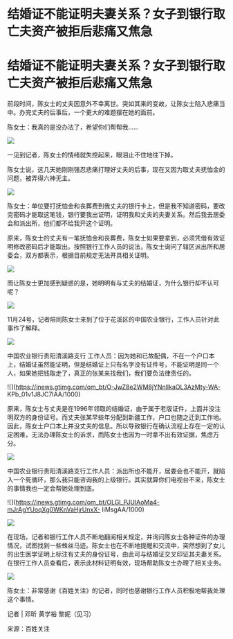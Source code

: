 # 结婚证不能证明夫妻关系？女子到银行取亡夫资产被拒后悲痛又焦急

# 结婚证不能证明夫妻关系？女子到银行取亡夫资产被拒后悲痛又焦急

前段时间，陈女士的丈夫因意外不幸离世。突如其来的变故，让陈女士陷入悲痛当中。办完丈夫的后事后，一个更大的难题摆在她的面前。

陈女士：我真的是没办法了，希望你们帮帮我......

![](https://inews.gtimg.com/om_bt/O9ybKLMi4aMur9uhPNewpFZJBRfj8vnXF8A9zONGhUhZsAA/1000)

一见到记者，陈女士的情绪就失控起来，眼泪止不住地往下掉。

陈女士说，这几天她刚刚强忍悲痛打理好丈夫的后事，现在又因为取丈夫抚恤金的问题，被弄得六神无主。

![](https://inews.gtimg.com/om_bt/O5O5puIQXrD9H2ifr0ZtXS4zPnD77xSDWjrcjkuzmvJ4sAA/1000)

陈女士：单位要打抚恤金和丧葬费到我丈夫的银行卡上，但是我不知道密码，要改完密码才能取这笔钱，银行要我出证明，证明我和丈夫的夫妻关系。然后我去居委会和派出所，他们都不给我开这个证明。

原来，陈女士的丈夫有一笔抚恤金和丧葬费，陈女士如果要拿到，必须凭借有效证明修改密码后才能取出。按照银行工作人员的说法，陈女士询问了辖区派出所和居委会，双方都表示，根据目前规定无法开具相关证明。

![](https://inews.gtimg.com/om_bt/OD5nTFwRst70T2irKRwxxiqlx0jiJbcajbbw_gz7wwyTMAA/1000)

而让陈女士更加感到疑惑的是，她明明有与丈夫的结婚证，为什么银行却不认可呢？

![](https://inews.gtimg.com/om_bt/OnodPtWBrfmNj5BS7_HygtUf-K3q6tZiptpYYVN6HqpysAA/1000)

11月24号，记者陪同陈女士来到了位于花溪区的中国农业银行，工作人员针对此事作了解释。

![](https://inews.gtimg.com/om_bt/Ou_tnklKaXDB-5uT0osu2Rfg9YULorPAY4y3e1IP9KMGcAA/1000)

中国农业银行贵阳清溪路支行
工作人员：因为她和已故配偶，不在一个户口本上，结婚证虽然能证明，但是结婚证上只有名字没有证件号，不能证明是同一个人，如果她把钱取走了，真正的张某来找我们，我们要负法律责任的。

![](https://inews.gtimg.com/om_bt/O-JwZ8e2WM8jYNnlIkaOL3AzMty-WA-
KPb_01v1J8JC7IAA/1000)

原来，陈女士与丈夫是在1996年领取的结婚证，由于属于老版证件，上面并没注明双方的身份证号。而丈夫张某早些年分配到新疆工作，户口也随之迁到工作地。因此，陈女士户口本上并没丈夫的信息。所以导致银行在确认流程上存在一定的认定困难，无法办理陈女士的诉求，而陈女士也因为一时拿不出有效证据，焦虑万分。

![](https://inews.gtimg.com/om_bt/OuW97ftAxqgxcrmNh36dEoO1cAphouxnmPZlOuG9VDl50AA/1000)

中国农业银行贵阳清溪路支行工作人员：派出所也不能开，居委会也不能开，就陷入一个死循环，那么我只能咨询我的上级银行。其实就算你们电视台不来，陈女士的事情我也一定会帮她处理到底。

![](https://inews.gtimg.com/om_bt/OLGl_PJUlAoMa4-mJrAgYUoqXg0WKnVaHjrUnxX-
IiMsgAA/1000)

![](https://inews.gtimg.com/om_bt/OCuJTinX4Alfe76dRKfxnAlDJ0wTj9rIp0a6lDrvRr-D4AA/1000)

在现场，记者和银行工作人员不断地翻阅相关规定，并询问陈女士各种证件的办理情况，试图找到一些蛛丝马迹。陈女士也在不断地提醒和交流中，突然想到了女儿的出生医学证明上标注有丈夫的身份证号，由此可与结婚证交叉印证其夫妻关系。在银行工作人员查看后，表示此材料证明有效，现场帮助陈女士办理了相关业务。

![](https://inews.gtimg.com/om_bt/Oqvh4sDHHJb7RkR95TTndwo_A_oFGYfI6Odgh7ZveBV-4AA/1000)

陈女士：非常感谢《百姓关注》的记者，同时也感谢银行工作人员积极地帮我处理这个事情。

记者 | 邓昕 黄学裕 黎妮（见习）

来源：百姓关注

